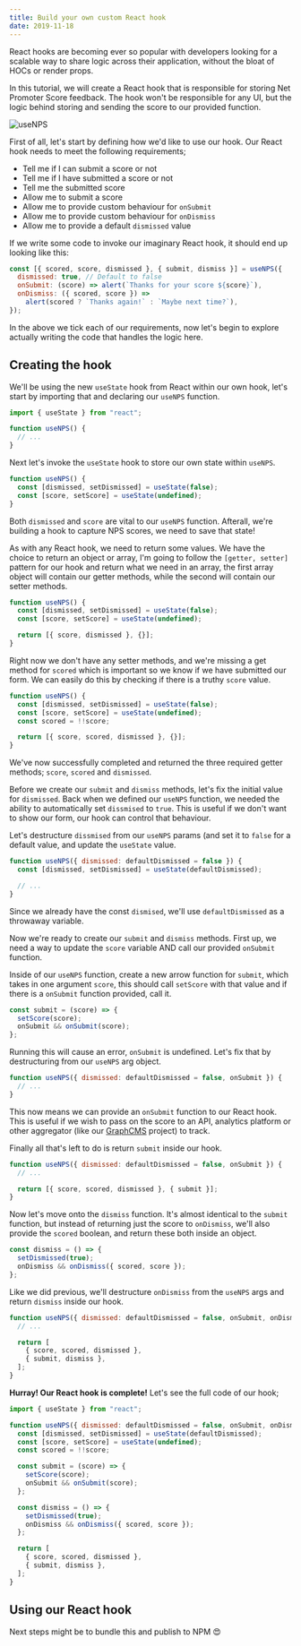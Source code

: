 ```yaml
---
title: Build your own custom React hook
date: 2019-11-18
---
```


React hooks are becoming ever so popular with developers looking for a scalable way to share logic across their application, without the bloat of HOCs or render props.

In this tutorial, we will create a React hook that is responsible for storing Net Promoter Score feedback. The hook won't be responsible for any UI, but the logic behind storing and sending the score to our provided function.

![useNPS](https://thepracticaldev.s3.amazonaws.com/i/tjff1mtj8au98tq9j0tz.gif)

First of all, let's start by defining how we'd like to use our hook. Our React hook needs to meet the following requirements;

- Tell me if I can submit a score or not
- Tell me if I have submitted a score or not
- Tell me the submitted score
- Allow me to submit a score
- Allow me to provide custom behaviour for `onSubmit`
- Allow me to provide custom behaviour for `onDismiss`
- Allow me to provide a default `dismissed` value

If we write some code to invoke our imaginary React hook, it should end up looking like this:

```js
const [{ scored, score, dismissed }, { submit, dismiss }] = useNPS({
  dismissed: true, // Default to false
  onSubmit: (score) => alert(`Thanks for your score ${score}`),
  onDismiss: ({ scored, score }) =>
    alert(scored ? `Thanks again!` : `Maybe next time?`),
});
```

In the above we tick each of our requirements, now let's begin to explore actually writing the code that handles the logic here.

## Creating the hook

We'll be using the new `useState` hook from React within our own hook, let's start by importing that and declaring our `useNPS` function.

```js
import { useState } from "react";

function useNPS() {
  // ...
}
```

Next let's invoke the `useState` hook to store our own state within `useNPS`.

```js
function useNPS() {
  const [dismissed, setDismissed] = useState(false);
  const [score, setScore] = useState(undefined);
}
```

Both `dismissed` and `score` are vital to our `useNPS` function. Afterall, we're building a hook to capture NPS scores, we need to save that state!

As with any React hook, we need to return some values. We have the choice to return an object or array, I'm going to follow the `[getter, setter]` pattern for our hook and return what we need in an array, the first array object will contain our getter methods, while the second will contain our setter methods.

```js
function useNPS() {
  const [dismissed, setDismissed] = useState(false);
  const [score, setScore] = useState(undefined);

  return [{ score, dismissed }, {}];
}
```

Right now we don't have any setter methods, and we're missing a get method for `scored` which is important so we know if we have submitted our form. We can easily do this by checking if there is a truthy `score` value.

```js
function useNPS() {
  const [dismissed, setDismissed] = useState(false);
  const [score, setScore] = useState(undefined);
  const scored = !!score;

  return [{ score, scored, dismissed }, {}];
}
```

We've now successfully completed and returned the three required getter methods; `score`, `scored` and `dismissed`.

Before we create our `submit` and `dismiss` methods, let's fix the initial value for `dismissed`. Back when we defined our `useNPS` function, we needed the ability to automatically set `dissmised` to `true`. This is useful if we don't want to show our form, our hook can control that behaviour.

Let's destructure `dissmised` from our `useNPS` params (and set it to `false` for a default value, and update the `useState` value.

```js
function useNPS({ dismissed: defaultDismissed = false }) {
  const [dismissed, setDismissed] = useState(defaultDismissed);

  // ...
}
```

Since we already have the const `dismised`, we'll use `defaultDismissed` as a throwaway variable.

Now we're ready to create our `submit` and `dismiss` methods. First up, we need a way to update the `score` variable AND call our provided `onSubmit` function.

Inside of our `useNPS` function, create a new arrow function for `submit`, which takes in one argument `score`, this should call `setScore` with that value and if there is a `onSubmit` function provided, call it.

```js
const submit = (score) => {
  setScore(score);
  onSubmit && onSubmit(score);
};
```

Running this will cause an error, `onSubmit` is undefined. Let's fix that by destructuring from our `useNPS` arg object.

```js
function useNPS({ dismissed: defaultDismissed = false, onSubmit }) {
  // ...
}
```

This now means we can provide an `onSubmit` function to our React hook. This is useful if we wish to pass on the score to an API, analytics platform or other aggregator (like our [GraphCMS](https://graphcms.com) project) to track.

Finally all that's left to do is return `submit` inside our hook.

```js
function useNPS({ dismissed: defaultDismissed = false, onSubmit }) {
  // ...

  return [{ score, scored, dismissed }, { submit }];
}
```

Now let's move onto the `dismiss` function. It's almost identical to the `submit` function, but instead of returning just the score to `onDismiss`, we'll also provide the `scored` boolean, and return these both inside an object.

```js
const dismiss = () => {
  setDismissed(true);
  onDismiss && onDismiss({ scored, score });
};
```

Like we did previous, we'll destructure `onDismiss` from the `useNPS` args and return `dismiss` inside our hook.

```js
function useNPS({ dismissed: defaultDismissed = false, onSubmit, onDismiss }) {
  // ...

  return [
    { score, scored, dismissed },
    { submit, dismiss },
  ];
}
```

**Hurray! Our React hook is complete!** Let's see the full code of our hook;

```js
import { useState } from "react";

function useNPS({ dismissed: defaultDismissed = false, onSubmit, onDismiss }) {
  const [dismissed, setDismissed] = useState(defaultDismissed);
  const [score, setScore] = useState(undefined);
  const scored = !!score;

  const submit = (score) => {
    setScore(score);
    onSubmit && onSubmit(score);
  };

  const dismiss = () => {
    setDismissed(true);
    onDismiss && onDismiss({ scored, score });
  };

  return [
    { score, scored, dismissed },
    { submit, dismiss },
  ];
}
```

## Using our React hook

<CodeSandbox codeSandboxId="8bii5" />

Next steps might be to bundle this and publish to NPM 😍
